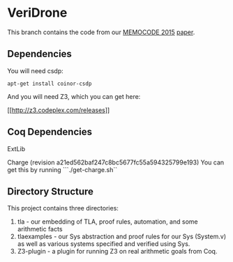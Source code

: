 VeriDrone
==========

This branch contains the code from our [MEMOCODE 2015](http://memocode.irisa.fr/2015/index.html) [paper](http://goto.ucsd.edu/veridrone/memocode2015.pdf).

Dependencies
------------

You will need csdp:
```
apt-get install coinor-csdp
```

And you will need Z3, which you can get here:

[[http://z3.codeplex.com/releases]]

Coq Dependencies
----------------

ExtLib

Charge (revision a21ed562baf247c8bc5677fc55a594325799e193)
You can get this by running ```./get-charge.sh``

Directory Structure
-------------------
This project contains three directories:

1. tla - our embedding of TLA, proof rules, automation, and some arithmetic facts
2. tlaexamples - our Sys abstraction and proof rules for our Sys (System.v) as well as various systems specified and verified using Sys.
3. Z3-plugin - a plugin for running Z3 on real arithmetic goals from Coq.
